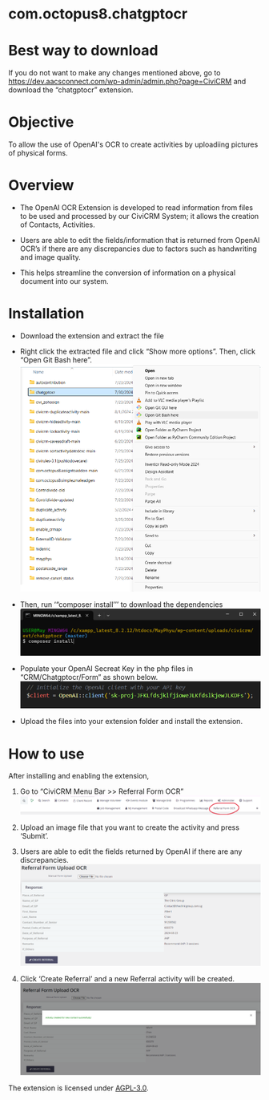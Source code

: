 # com.octopus8.chatgptocr

# Best way to download
If you do not want to make any changes mentioned above, go to https://dev.aacsconnect.com/wp-admin/admin.php?page=CiviCRM and download the “chatgptocr” extension.

# Objective
To allow the use of OpenAI's OCR to create activities by uploadiing pictures of physical forms.

# Overview

- The OpenAI OCR Extension is developed to read information from files to be used and processed by our CiviCRM System; it allows the creation of Contacts, Activities.

- Users are able to edit the fields/information that is returned from OpenAI OCR’s if there are any discrepancies due to factors such as handwriting and image quality. 

- This helps streamline the conversion of information on a physical document into our system.

# Installation
- Download the extension and extract the file 
- Right click the extracted file and click “Show more options”.
Then, click “Open Git Bash here”.
![Alt text](images/image1.png)

- Then, run ‘“composer install’’’ to download the dependencies
![Alt text](images/image2.png)

- Populate your OpenAI Secreat Key in the php files in “CRM/Chatgptocr/Form” as shown below.
![Alt text](images/image3.PNG)

- Upload the files into your extension folder and install the extension.

# How to use
After installing and enabling the extension,
1. Go to “CiviCRM Menu Bar >> Referral Form OCR” 
![Alt text](images/image4.png)

2. Upload an image file that you want to create the activity and press ‘Submit’.

3. Users are able to edit the fields returned by OpenAI if there are any discrepancies.
![Alt text](images/image5.png)

4. Click ‘Create Referral’ and a new Referral activity will be created.
![Alt text](images/image6.png) 

The extension is licensed under [AGPL-3.0](LICENSE.txt).